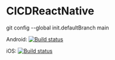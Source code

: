 # CICDReactNative

git config --global init.defaultBranch main

Android: [![Build status](https://build.appcenter.ms/v0.1/apps/0dd80b4c-ed56-4216-9e22-3047364c5dbc/branches/dev/badge)](https://appcenter.ms)

iOS: [![Build status](https://build.appcenter.ms/v0.1/apps/c53f82e5-1cff-487d-a782-fc42de46f1cb/branches/dev/badge)](https://appcenter.ms)
